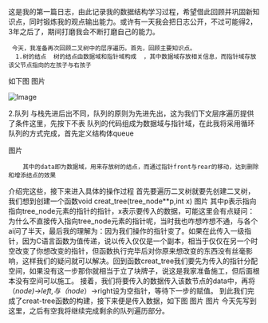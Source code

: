  这是我的第一篇日志，由此记录我的数据结构学习过程，希望借此回顾并巩固新知识点，同时锻炼我的观点输出能力。或许有一天我会把日志公开，不过可能得2，3年之后了，期间打磨我会不断打磨自己的能力。
 
     今天，我准备再次回顾二叉树中的层序遍历。首先，回顾主要知识点。
      1.树的结点  树的结点由数据域和指针域构成  ，其中数据域存放相关信息，而指针域存放该父节点指向的左孩子与右孩子
如下图
图片

![Image](https://github.com/user-attachments/assets/e4f8a1df-576a-409c-ae64-d883b271282b)

2.队列 与栈先进后出不同，队列的原则为先进先出，这为我们下文层序遍历提供了条件这里，先按下不表
       队列的代码组成为数据域与指针域，在此我将采用循环队列的方式完成，首先定义结构体queue

图片

        其中的data即为数据域，用来存放树的结点，而通过指针front与rear的移动，达到删除和增添结点的效果
介绍完这些，接下来进入具体的操作过程
        首先要遍历二叉树就要先创建二叉树，我们想到创建一个函数void creat_tree(tree_node**p,int x)
图片
      其中p表示指向指向tree_node元素的指针的指针，x表示要传入的数据，可能这里会有点疑问：为什么不直接传入指向tree_node元素的指针呢，当时我也咋想咋想不通，与各个ai问了半天，最后我的理解为：因为我们操作的指针变了。如果在此传入一级指针，因为C语言函数为值传递，说以传入仅仅是一个副本，相当于仅仅在另一个时空改变了你想改变的指针，但函数执行完毕后对你原来想改变的东西没有丝毫影响，这样我们的疑问就可以解决。回到函数creat_tree我们要先为传入的指针分配空间，如果没有这一步那你就相当于立了块牌子，说这是我家准备施工，但后面根本没有空间可以施工。
接着，我们将要传入的数据传入该数节点的data中，再将（*node)->left,与（node*）->right设为空指针，等待下一步的赋值。
到此我们完成了creat-tree函数的构建，接下来便是传入数据，如下图
图片
图片
今天先写到这里，之后有空我将继续完成剩余的队列遍历部分。













